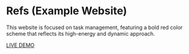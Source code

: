 # Refs (Example Website)
This website is focused on task management, featuring a bold red color scheme that reflects its high-energy and dynamic approach.

[LIVE DEMO](https://eslamjobeh.github.io/Refs/)
